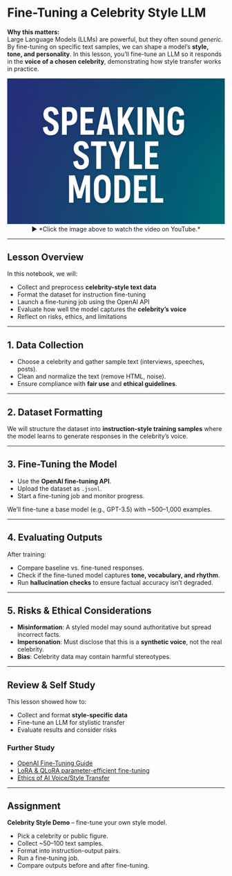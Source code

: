 # Fine-Tuning a Celebrity Style LLM

**Why this matters:**  
Large Language Models (LLMs) are powerful, but they often sound *generic*. By fine-tuning on specific text samples, we can shape a model’s **style, tone, and personality**. In this lesson, you’ll fine-tune an LLM so it responds in the **voice of a chosen celebrity**, demonstrating how style transfer works in practice.

<p align="center">
  <a href="https://youtu.be/19KcrjIKhzM" target="_blank">
    <img src="https://github.com/aiDAPTIV-Phison/aiDAPTIV-Training-Course/blob/7e83cefbe30b7c555b430e54c3092b23b760fd1c/assets/Speaking_Style_Model.png" width="600"/>
  </a>  
  <br>
  ▶️ *Click the image above to watch the video on YouTube.*
</p>

---

## Lesson Overview

In this notebook, we will:  
- Collect and preprocess **celebrity-style text data**  
- Format the dataset for instruction fine-tuning  
- Launch a fine-tuning job using the OpenAI API  
- Evaluate how well the model captures the **celebrity’s voice**  
- Reflect on risks, ethics, and limitations  

---

## 1. Data Collection

- Choose a celebrity and gather sample text (interviews, speeches, posts).  
- Clean and normalize the text (remove HTML, noise).  
- Ensure compliance with **fair use** and **ethical guidelines**.  

---

## 2. Dataset Formatting

We will structure the dataset into **instruction-style training samples** where the model learns to generate responses in the celebrity’s voice.  

---

## 3. Fine-Tuning the Model

- Use the **OpenAI fine-tuning API**.  
- Upload the dataset as `.jsonl`.  
- Start a fine-tuning job and monitor progress.  

We’ll fine-tune a base model (e.g., GPT-3.5) with ~500–1,000 examples.  

---

## 4. Evaluating Outputs

After training:  
- Compare baseline vs. fine-tuned responses.  
- Check if the fine-tuned model captures **tone, vocabulary, and rhythm**.  
- Run **hallucination checks** to ensure factual accuracy isn’t degraded.  

---

## 5. Risks & Ethical Considerations

- **Misinformation**: A styled model may sound authoritative but spread incorrect facts.  
- **Impersonation**: Must disclose that this is a **synthetic voice**, not the real celebrity.  
- **Bias**: Celebrity data may contain harmful stereotypes.  

---

## Review & Self Study

This lesson showed how to:  
- Collect and format **style-specific data**  
- Fine-tune an LLM for stylistic transfer  
- Evaluate results and consider risks  

### Further Study
- [OpenAI Fine-Tuning Guide](https://platform.openai.com/docs/guides/fine-tuning)  
- [LoRA & QLoRA parameter-efficient fine-tuning](https://huggingface.co/docs/peft/index)  
- [Ethics of AI Voice/Style Transfer](https://partnershiponai.org/)  

---

## Assignment

**Celebrity Style Demo** – fine-tune your own style model.  
- Pick a celebrity or public figure.  
- Collect ~50–100 text samples.  
- Format into instruction-output pairs.  
- Run a fine-tuning job.  
- Compare outputs before and after fine-tuning.  
